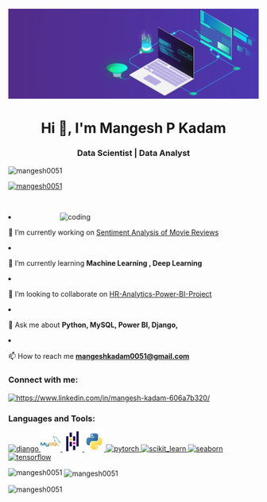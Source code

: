 ![logo](https://github.com/mangesh0051/Mangesh0051/blob/main/202650321-7f4da361-f98f-4345-8df4-adf352a11322.gif)
<h1 align="center">Hi 👋, I'm Mangesh P Kadam</h1>
<h3 align="center">Data Scientist | Data Analyst</h3>

<p align="left"> <img src="https://komarev.com/ghpvc/?username=mangesh0051&label=Profile%20views&color=0e75b6&style=flat" alt="mangesh0051" /> </p>

<p align="left"> <a href="https://github.com/ryo-ma/github-profile-trophy"><img src="https://github-profile-trophy.vercel.app/?username=mangesh0051" alt="mangesh0051" /></a> </p>

<p align="left"> <a href="https://twitter.com/" target="blank"><img src="https://img.shields.io/twitter/follow/?logo=twitter&style=for-the-badge" alt="" /></a> </p>
<img align="right" alt="coding" width="400" src="https://camo.githubusercontent.com/7de37139d0b4c1ce40865e799b446c0e963a3dd8fb68d239707237c40604fa3d/68747470733a2f2f63646e2e6472696262626c652e636f6d2f75736572732f3733303730332f73637265656e73686f74732f363538313234332f6176656e746f2e676966"

- 🔭 I’m currently working on [Sentiment Analysis of Movie Reviews](https://github.com/mangesh0051/Sentiment-Analysis-of-Movie-Reviews-.git)

- 🌱 I’m currently learning **Machine Learning , Deep Learning**

- 👯 I’m looking to collaborate on [HR-Analytics-Power-BI-Project](https://github.com/mangesh0051/HR-Analytics-Power-BI-Project.git)

- 💬 Ask me about **Python, MySQL, Power BI, Django,**

- 📫 How to reach me **mangeshkadam0051@gmail.com**

<h3 align="left">Connect with me:</h3>
<p align="left">
<a href="https://linkedin.com/in/https://www.linkedin.com/in/mangesh-kadam-606a7b320/" target="blank"><img align="center" src="https://raw.githubusercontent.com/rahuldkjain/github-profile-readme-generator/master/src/images/icons/Social/linked-in-alt.svg" alt="https://www.linkedin.com/in/mangesh-kadam-606a7b320/" height="30" width="40" /></a>
</p>

<h3 align="left">Languages and Tools:</h3>
<p align="left"> <a href="https://www.djangoproject.com/" target="_blank" rel="noreferrer"> <img src="https://cdn.worldvectorlogo.com/logos/django.svg" alt="django" width="40" height="40"/> </a> <a href="https://www.mysql.com/" target="_blank" rel="noreferrer"> <img src="https://raw.githubusercontent.com/devicons/devicon/master/icons/mysql/mysql-original-wordmark.svg" alt="mysql" width="40" height="40"/> </a> <a href="https://pandas.pydata.org/" target="_blank" rel="noreferrer"> <img src="https://raw.githubusercontent.com/devicons/devicon/2ae2a900d2f041da66e950e4d48052658d850630/icons/pandas/pandas-original.svg" alt="pandas" width="40" height="40"/> </a> <a href="https://www.python.org" target="_blank" rel="noreferrer"> <img src="https://raw.githubusercontent.com/devicons/devicon/master/icons/python/python-original.svg" alt="python" width="40" height="40"/> </a> <a href="https://pytorch.org/" target="_blank" rel="noreferrer"> <img src="https://www.vectorlogo.zone/logos/pytorch/pytorch-icon.svg" alt="pytorch" width="40" height="40"/> </a> <a href="https://scikit-learn.org/" target="_blank" rel="noreferrer"> <img src="https://upload.wikimedia.org/wikipedia/commons/0/05/Scikit_learn_logo_small.svg" alt="scikit_learn" width="40" height="40"/> </a> <a href="https://seaborn.pydata.org/" target="_blank" rel="noreferrer"> <img src="https://seaborn.pydata.org/_images/logo-mark-lightbg.svg" alt="seaborn" width="40" height="40"/> </a> <a href="https://www.tensorflow.org" target="_blank" rel="noreferrer"> <img src="https://www.vectorlogo.zone/logos/tensorflow/tensorflow-icon.svg" alt="tensorflow" width="40" height="40"/> </a> </p>

<p><img align="left" src="https://github-readme-stats.vercel.app/api/top-langs?username=mangesh0051&show_icons=true&locale=en&layout=compact" alt="mangesh0051" /></p>

<p>&nbsp;<img align="center" src="https://github-readme-stats.vercel.app/api?username=mangesh0051&show_icons=true&locale=en" alt="mangesh0051" /></p>

<p><img align="center" src="https://github-readme-streak-stats.herokuapp.com/?user=mangesh0051&" alt="mangesh0051" /></p>
